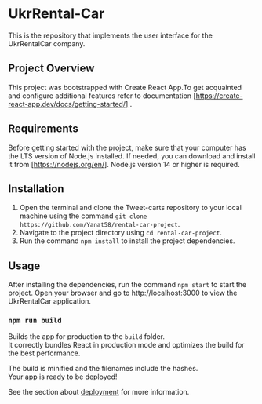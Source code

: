 # UkrRental-Car

This is the repository that implements the user interface for the UkrRentalCar
company.

## Project Overview

This project was bootstrapped with Create React App.To get acquainted and
configure additional features refer to documentation
[https://create-react-app.dev/docs/getting-started/] .

## Requirements

Before getting started with the project, make sure that your computer has the
LTS version of Node.js installed. If needed, you can download and install it
from [https://nodejs.org/en/]. Node.js version 14 or higher is required.

## Installation

1. Open the terminal and clone the Tweet-carts repository to your local machine
   using the command `git clone https://github.com/Yanat58/rental-car-project`.
2. Navigate to the project directory using `cd rental-car-project`.
3. Run the command `npm install` to install the project dependencies.

## Usage

After installing the dependencies, run the command `npm start` to start the
project. Open your browser and go to http://localhost:3000 to view the
UkrRentalCar application.

### `npm run build`

Builds the app for production to the `build` folder.\
It correctly bundles React in production mode and optimizes the build for the best
performance.

The build is minified and the filenames include the hashes.\
Your app is ready to be deployed!

See the section about
[deployment](https://facebook.github.io/create-react-app/docs/deployment) for
more information.
